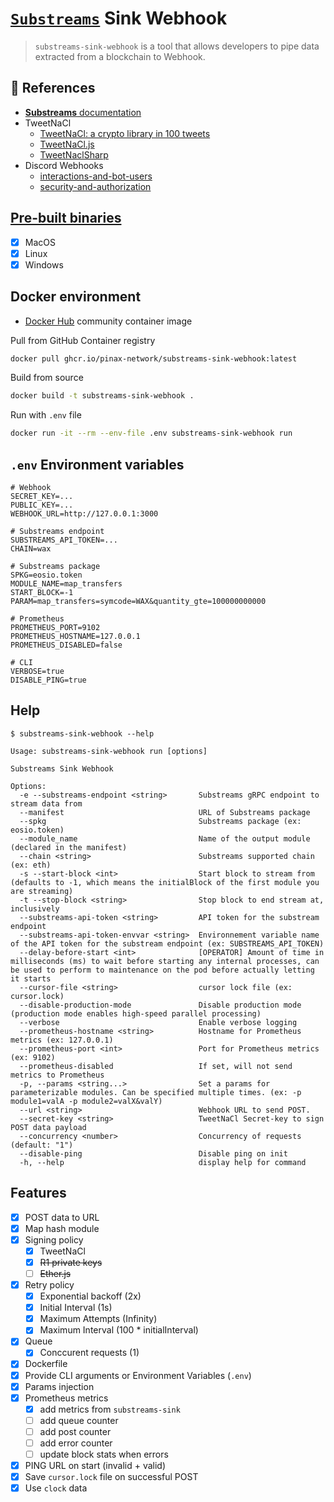 # [`Substreams`](https://substreams.streamingfast.io/) Sink Webhook

> `substreams-sink-webhook` is a tool that allows developers to pipe data extracted from a blockchain to Webhook.

## 📖 References

- [**Substreams** documentation](https://substreams.streamingfast.io/)
- TweetNaCl
  - [TweetNaCl: a crypto library in 100 tweets](http://tweetnacl.cr.yp.to/)
  - [TweetNaCl.js](https://tweetnacl.js.org/)
  - [TweetNaclSharp](https://github.com/XeroXP/TweetNaclSharp)
- Discord Webhooks
  - [interactions-and-bot-users](https://discord.com/developers/docs/interactions/receiving-and-responding#interactions-and-bot-users)
  - [security-and-authorization](https://discord.com/developers/docs/interactions/receiving-and-responding#security-and-authorization)

## [Pre-built binaries](https://github.com/pinax-network/substreams-sink-webhook/releases)
- [x] MacOS
- [x] Linux
- [x] Windows

## Docker environment

- [Docker Hub](https://hub.docker.com/r/pinaxnetwork/substreams-sink-webhook) community container image

Pull from GitHub Container registry
```bash
docker pull ghcr.io/pinax-network/substreams-sink-webhook:latest
```
Build from source
```bash
docker build -t substreams-sink-webhook .
```

Run with `.env` file

```bash
docker run -it --rm --env-file .env substreams-sink-webhook run
```

## `.env` Environment variables

```env
# Webhook
SECRET_KEY=...
PUBLIC_KEY=...
WEBHOOK_URL=http://127.0.0.1:3000

# Substreams endpoint
SUBSTREAMS_API_TOKEN=...
CHAIN=wax

# Substreams package
SPKG=eosio.token
MODULE_NAME=map_transfers
START_BLOCK=-1
PARAM=map_transfers=symcode=WAX&quantity_gte=100000000000

# Prometheus
PROMETHEUS_PORT=9102
PROMETHEUS_HOSTNAME=127.0.0.1
PROMETHEUS_DISABLED=false

# CLI
VERBOSE=true
DISABLE_PING=true
```

## Help

```
$ substreams-sink-webhook --help

Usage: substreams-sink-webhook run [options]

Substreams Sink Webhook

Options:
  -e --substreams-endpoint <string>       Substreams gRPC endpoint to stream data from
  --manifest                              URL of Substreams package
  --spkg                                  Substreams package (ex: eosio.token)
  --module_name                           Name of the output module (declared in the manifest)
  --chain <string>                        Substreams supported chain (ex: eth)
  -s --start-block <int>                  Start block to stream from (defaults to -1, which means the initialBlock of the first module you are streaming)
  -t --stop-block <string>                Stop block to end stream at, inclusively
  --substreams-api-token <string>         API token for the substream endpoint
  --substreams-api-token-envvar <string>  Environnement variable name of the API token for the substream endpoint (ex: SUBSTREAMS_API_TOKEN)
  --delay-before-start <int>              [OPERATOR] Amount of time in milliseconds (ms) to wait before starting any internal processes, can be used to perform to maintenance on the pod before actually letting it starts
  --cursor-file <string>                  cursor lock file (ex: cursor.lock)
  --disable-production-mode               Disable production mode (production mode enables high-speed parallel processing)
  --verbose                               Enable verbose logging
  --prometheus-hostname <string>          Hostname for Prometheus metrics (ex: 127.0.0.1)
  --prometheus-port <int>                 Port for Prometheus metrics (ex: 9102)
  --prometheus-disabled                   If set, will not send metrics to Prometheus
  -p, --params <string...>                Set a params for parameterizable modules. Can be specified multiple times. (ex: -p module1=valA -p module2=valX&valY)
  --url <string>                          Webhook URL to send POST.
  --secret-key <string>                   TweetNaCl Secret-key to sign POST data payload
  --concurrency <number>                  Concurrency of requests (default: "1")
  --disable-ping                          Disable ping on init
  -h, --help                              display help for command
```

## Features

- [x] POST data to URL
- [x] Map hash module
- [x] Signing policy
  - [x] TweetNaCl
  - [x] ~~R1 private keys~~
  - [ ] ~~Ether.js~~
- [x] Retry policy
  - [x] Exponential backoff (2x)
  - [x] Initial Interval (1s)
  - [x] Maximum Attempts (Infinity)
  - [x] Maximum Interval (100 * initialInterval)
- [x] Queue
  - [x] Conccurent requests (1)
- [x] Dockerfile
- [x] Provide CLI arguments or Environment Variables (`.env`)
- [x] Params injection
- [x] Prometheus metrics
  - [x] add metrics from `substreams-sink`
  - [ ] add queue counter
  - [ ] add post counter
  - [ ] add error counter
  - [ ] update block stats when errors
- [x] PING URL on start (invalid + valid)
- [x] Save `cursor.lock` file on successful POST
- [x] Use `clock` data
